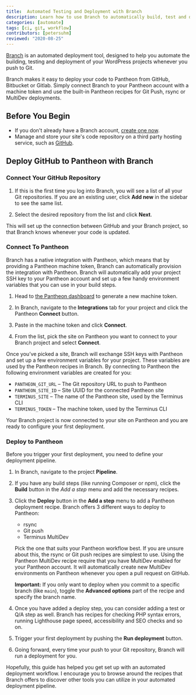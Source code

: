 ```yaml
---
title:  Automated Testing and Deployment with Branch
description: Learn how to use Branch to automatically build, test and deploy to Pantheon from a third party Git provider, like GitHub, GitLab or Bitbucket.
categories: [automate]
tags: [ci, git, workflow]
contributors: [petersuhm]
reviewed: "2020-08-25"
---
```


[Branch](https://www.branchci.com/) is an automated deployment tool, designed to help you automate the building, testing and deployment of your WordPress projects whenever you push to Git.

Branch makes it easy to deploy your code to Pantheon from GitHub, Bitbucket or Gitlab. Simply connect Branch to your Pantheon account with a machine token and use the built-in Pantheon recipes for Git Push, rsync or MultiDev deployments.

## Before You Begin

- If you don't already have a Branch account, [create one now](https://www.branchci.com/).
- Manage and store your site's code repository on a third party hosting service, such as [GitHub](/guides/collaborative-development).

## Deploy GitHub to Pantheon with Branch

### Connect Your GitHub Repository

1. If this is the first time you log into Branch, you will see a list of all your Git repositories. If you are an existing user, click **Add new** in the sidebar to see the same list.

1. Select the desired repository from the list and click **Next**.

This will set up the connection between GitHub and your Branch project, so that Branch knows whenever your code is updated.

### Connect To Pantheon

Branch has a native integration with Pantheon, which means that by providing a Pantheon machine token, Branch can automatically provision the integration with Pantheon. Branch will automatically add your project SSH key to your Pantheon account and set up a few handy environment variables that you can use in your build steps.

1. Head to [the Pantheon dashboard](https://dashboard.pantheon.io/users/#account/tokens/) to generate a new machine token.

1. In Branch, navigate to the **Integrations** tab for your project and click the Pantheon **Connect** button.

1. Paste in the machine token and click **Connect**.

1. From the list, pick the site on Pantheon you want to connect to your Branch project and select **Connect**.

Once you’ve picked a site, Branch will exchange SSH keys with Pantheon and set up a few environment variables for your project. These variables are used by the Pantheon recipes in Branch. By connecting to Pantheon the following environment variables are created for you:

- `PANTHEON_GIT_URL` – The Git repository URL to push to Pantheon
- `PANTHEON_SITE_ID` – Site UUID for the connected Pantheon site
- `TERMINUS_SITE` – The name of the Pantheon site, used by the Terminus CLI
- `TERMINUS_TOKEN` – The machine token, used by the Terminus CLI

Your Branch project is now connected to your site on Pantheon and you are ready to configure your first deployment.

### Deploy to Pantheon

Before you trigger your first deployment, you need to define your deployment pipeline.

1. In Branch, navigate to the project **Pipeline**.

1. If you have any build steps (like running Composer or npm), click the **Build** button in the _Add a step_ menu and add the necessary recipes.

1. Click the **Deploy** button in the **Add a step** menu to add a Pantheon deployment recipe.
   Branch offers 3 different ways to deploy to Pantheon:
     - rsync
     - Git push
     - Terminus MultiDev

   Pick the one that suits your Pantheon workflow best. If you are unsure about this, the rsync or Git push recipes are simplest to use. Using the Pantheon MultiDev recipe require that you have MultiDev enabled for your Pantheon account. It will automatically create new MultiDev environments on Pantheon whenever you open a pull request on GitHub.

   **Important:** If you only want to deploy when you commit to a specific branch (like `main`), toggle the **Advanced options** part of the recipe and specify the branch name.

1. Once you have added a deploy step, you can consider adding a test or Q/A step as well. Branch has recipes for checking PHP syntax errors, running Lighthouse page speed, accessibility and SEO checks and so on.

1. Trigger your first deployment by pushing the **Run deployment** button.

1. Going forward, every time your push to your Git repository, Branch will run a deployment for you.

Hopefully, this guide has helped you get set up with an automated deployment workflow. I encourage you to browse around the recipes that Branch offers to discover other tools you can utilize in your automated deployment pipeline.
